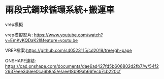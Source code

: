 # 兩段式鋼球循環系統+搬運車

vrep模擬

vrep模擬影片:
https://www.youtube.com/watch?v=EmKvKQDaK2I&feature=youtu.be

VREP檔案:https://github.com/s40523115/cd2018/tree/gh-page

ONSHAPE連結:
https://cad.onshape.com/documents/dae6ad427fd5b606802d2fb7/w/54f22637eee3d6ee0ca6b8a5/e/aee18b99ab66fecb7cb220cf
